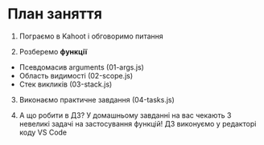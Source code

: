 # План заняття

1. Пограємо в Kahoot і обговоримо питання

2. Розберемо **функції**

- Псевдомасив arguments (01-args.js)
- Область видимості (02-scope.js)
- Стек викликів (03-stack.js)

3. Виконаємо практичне завдання (04-tasks.js)

4. А що робити в ДЗ? У домашньому завданні на вас чекають 3 невеликі задачі на застосування функцій! ДЗ виконуємо у редакторі коду VS Code

